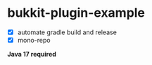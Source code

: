 # bukkit-plugin-example 

- [x] automate gradle build and release 
- [x] mono-repo

**Java 17 required** 

